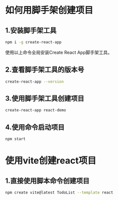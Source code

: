 # 如何用脚手架创建项目
## 1.安装脚手架工具
```bash
npm i -g create-react-app
```
使用以上命令全局安装Create React App脚手架工具。

## 2.查看脚手架工具的版本号
```bash
create-react-app --version
```

## 3.使用脚手架工具创建项目
```bash
create-react-app react-demo
```

## 4.使用命令启动项目
```bash
npm start
```

# 使用vite创建react项目
## 1.直接使用脚本命令创建项目
```bash
npm create vite@latest TodoList --template react
```